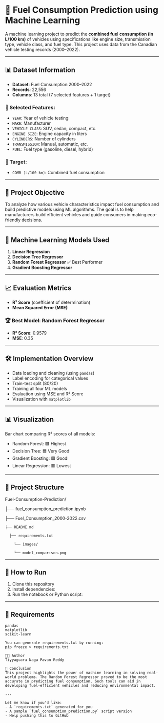 # 🚗 Fuel Consumption Prediction using Machine Learning

A machine learning project to predict the **combined fuel consumption (in L/100 km)** of vehicles using specifications like engine size, transmission type, vehicle class, and fuel type. This project uses data from the Canadian vehicle testing records (2000–2022).

---

## 📊 Dataset Information

- **Dataset**: Fuel Consumption 2000–2022
- **Records**: 22,556
- **Columns**: 13 total (7 selected features + 1 target)

### 🔧 Selected Features:
- `YEAR`: Year of vehicle testing
- `MAKE`: Manufacturer
- `VEHICLE CLASS`: SUV, sedan, compact, etc.
- `ENGINE SIZE`: Engine capacity in liters
- `CYLINDERS`: Number of cylinders
- `TRANSMISSION`: Manual, automatic, etc.
- `FUEL`: Fuel type (gasoline, diesel, hybrid)

### 🎯 Target:
- `COMB (L/100 km)`: Combined fuel consumption

---

## 🎯 Project Objective

To analyze how various vehicle characteristics impact fuel consumption and build predictive models using ML algorithms. The goal is to help manufacturers build efficient vehicles and guide consumers in making eco-friendly decisions.

---

## 🧠 Machine Learning Models Used

1. **Linear Regression**
2. **Decision Tree Regressor**
3. **Random Forest Regressor** ✅ Best Performer
4. **Gradient Boosting Regressor**

---

## 📈 Evaluation Metrics

- **R² Score** (coefficient of determination)
- **Mean Squared Error (MSE)**

### 🏆 Best Model: Random Forest Regressor
- **R² Score**: 0.9579
- **MSE**: 0.35

---

## 🛠️ Implementation Overview

- Data loading and cleaning (using `pandas`)
- Label encoding for categorical values
- Train-test split (80/20)
- Training all four ML models
- Evaluation using MSE and R² Score
- Visualization with `matplotlib`

---

## 📊 Visualization

Bar chart comparing R² scores of all models:
- Random Forest: 🟩 Highest
- Decision Tree: 🟦 Very Good
- Gradient Boosting: 🟪 Good
- Linear Regression: 🟥 Lowest

---

## 📁 Project Structure
Fuel-Consumption-Prediction/

├── fuel_consumption_prediction.ipynb

  ├── Fuel_Consumption_2000-2022.csv
  
    ├── README.md
    
      ├── requirements.txt
      
        └── images/
        
        └── model_comparison.png

---

## 🧪 How to Run

1. Clone this repository
2. Install dependencies:
3. Run the notebook or Python script:

---

## 🔧 Requirements

```text
pandas
matplotlib
scikit-learn

You can generate requirements.txt by running:
pip freeze > requirements.txt

👨‍💻 Author
Tiyyaguara Naga Pavan Reddy

🌱 Conclusion
This project highlights the power of machine learning in solving real-world problems. The Random Forest Regressor proved to be the most accurate in predicting fuel consumption. Such tools can aid in developing fuel-efficient vehicles and reducing environmental impact.

---

Let me know if you'd like:
- A `requirements.txt` generated for you
- A sample `fuel_consumption_prediction.py` script version
- Help pushing this to GitHub
